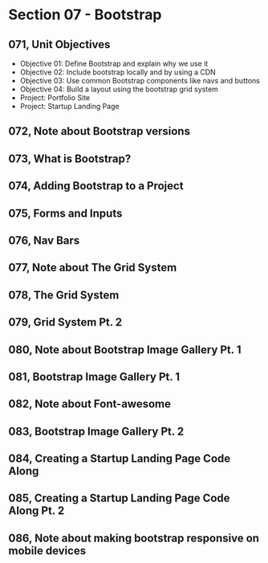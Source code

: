 # Section 07 - Bootstrap

## 071, Unit Objectives

- Objective 01: Define Bootstrap and explain why we use it
- Objective 02: Include bootstrap locally and by using a CDN
- Objective 03: Use common Bootstrap components like navs and buttons
- Objective 04: Build a layout using the bootstrap grid system
- Project: Portfolio Site
- Project: Startup Landing Page

## 072, Note about Bootstrap versions

## 073, What is Bootstrap?

## 074, Adding Bootstrap to a Project

## 075, Forms and Inputs

## 076, Nav Bars

## 077, Note about The Grid System

## 078, The Grid System

## 079, Grid System Pt. 2

## 080, Note about Bootstrap Image Gallery Pt. 1

## 081, Bootstrap Image Gallery Pt. 1

## 082, Note about Font-awesome

## 083, Bootstrap Image Gallery Pt. 2

## 084, Creating a Startup Landing Page Code Along

## 085, Creating a Startup Landing Page Code Along Pt. 2

## 086, Note about making bootstrap responsive on mobile devices
